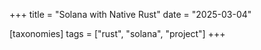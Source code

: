 +++
title = "Solana with Native Rust"
date = "2025-03-04"

[taxonomies]
tags = ["rust", "solana", "project"]
+++